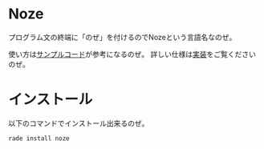 # Noze
プログラム文の終端に「のぜ」を付けるのでNozeという言語名なのぜ。

使い方は[サンプルコード](./example.nz)が参考になるのぜ。
詳しい仕様は[実装](./src/main.rs)をご覧くださいのぜ。

# インストール
以下のコマンドでインストール出来るのぜ。
```sh
rade install noze
```
